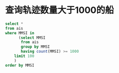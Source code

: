 # 查询轨迹数量大于1000的船

```sql
select *
from ais
where MMSI in
      (select MMSI
       from ais
       group by MMSI
       having count(MMSI) >= 1000
    limit 100
    )
order by MMSI
```